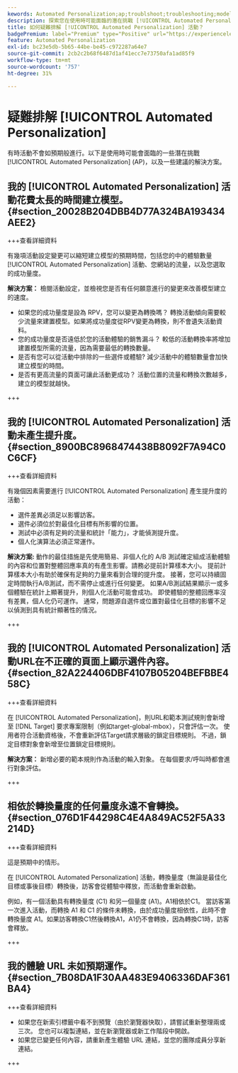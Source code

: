 ```yaml
---
kewords: Automated Personalization;ap;troublshoot;troubleshooting;model;lift
description: 探索您在使用時可能面臨的潛在挑戰 [!UICONTROL Automated Personalization] (AP) Adobe Target中的活動，以及建議的解決方案。
title: 如何疑難排解 [!UICONTROL Automated Personalization] 活動？
badgePremium: label="Premium" type="Positive" url="https://experienceleague.adobe.com/docs/target/using/introduction/intro.html?lang=en#premium newtab=true" tooltip="檢視Target Premium包含的內容。"
feature: Automated Personalization
exl-id: bc23e5db-5b65-44be-be45-c972287a64e7
source-git-commit: 2cb2c2b68f6487d1af41ecc7e73750afa1ad85f9
workflow-type: tm+mt
source-wordcount: '757'
ht-degree: 31%

---
```


# 疑難排解 [!UICONTROL Automated Personalization]

有時活動不會如預期般進行。以下是使用時可能會面臨的一些潛在挑戰 [!UICONTROL Automated Personalization] (AP)，以及一些建議的解決方案。

## 我的 [!UICONTROL Automated Personalization] 活動花費太長的時間建立模型。 {#section_20028B204DBB4D77A324BA193434AEE2}

+++查看詳細資料

有幾項活動設定變更可以縮短建立模型的預期時間，包括您的中的體驗數量 [!UICONTROL Automated Personalization] 活動、您網站的流量，以及您選取的成功量度。

**解決方案：** 檢閱活動設定，並檢視您是否有任何願意進行的變更來改善模型建立的速度。

* 如果您的成功量度是設為 RPV，您可以變更為轉換嗎？ 轉換活動傾向需要較少流量來建置模型。如果將成功量度從RPV變更為轉換，則不會遺失活動資料。
* 您的成功量度是否遠低於您的活動體驗的銷售漏斗？ 較低的活動轉換率將增加建置模型所需的流量，因為需要最低的轉換數量。
* 是否有您可以從活動中排除的一些選件或體驗? 減少活動中的體驗數量會加快建立模型的時間。
* 是否有更高流量的頁面可讓此活動更成功？ 活動位置的流量和轉換次數越多，建立的模型就越快。

+++

## 我的 [!UICONTROL Automated Personalization] 活動未產生提升度。 {#section_8900BC8968474438B8092F7A94C0C6CF}

+++查看詳細資料

有幾個因素需要進行 [!UICONTROL Automated Personalization] 產生提升度的活動：

* 選件差異必須足以影響訪客。
* 選件必須位於對最佳化目標有所影響的位置。
* 測試中必須有足夠的流量和統計「能力」，才能偵測提升度。
* 個人化演算法必須正常運作。

**解決方案:** 動作的最佳措施是先使用簡易、非個人化的 A/B 測試確定組成活動體驗的內容和位置對整體回應率真的有產生影響。請務必提前計算樣本大小。 提前計算樣本大小有助於確保有足夠的力量來看到合理的提升度。 接著，您可以持續固定時間執行A/B測試，而不需停止或進行任何變更。 如果A/B測試結果顯示一或多個體驗在統計上顯著提升，則個人化活動可能會成功。 即使體驗的整體回應率沒有差異，個人化仍可運作。 通常，問題源自選件或位置對最佳化目標的影響不足以偵測到具有統計顯著性的情況。

+++

## 我的 [!UICONTROL Automated Personalization] 活動URL在不正確的頁面上顯示選件內容。 {#section_82A224406DBF4107B05204BEFBBE458C}

+++查看詳細資料

在 [!UICONTROL Automated Personalization]，則URL和範本測試規則會新增至 [!DNL Target] 要求專案限制（例如target-global-mbox），只會評估一次。 使用者符合活動資格後，不會重新評估Target請求層級的鎖定目標規則。 不過，鎖定目標對象會新增至位置鎖定目標規則。

**解決方案：** 新增必要的範本規則作為活動的輸入對象。 在每個要求/呼叫時都會進行對象評估。

+++

## 相依於轉換量度的任何量度永遠不會轉換。 {#section_076D1F44298C4E4A849AC52F5A33214D}

+++查看詳細資料

這是預期中的情形。

在 [!UICONTROL Automated Personalization] 活動，轉換量度（無論是最佳化目標或事後目標）轉換後，訪客會從體驗中釋放，而活動會重新啟動。

例如，有一個活動具有轉換量度 (C1) 和另一個量度 (A1)。A1相依於C1。 當訪客第一次進入活動，而轉換 A1 和 C1 的條件未轉換，由於成功量度相依性，此時不會轉換量度 A1。如果訪客轉換C1然後轉換A1，A1仍不會轉換，因為轉換C1時，訪客會釋放。

+++

## 我的體驗 URL 未如預期運作。 {#section_7B08DA1F30AA483E9406336DAF361BA4}

+++查看詳細資料

* 如果您在新索引標籤中看不到預覽（由於瀏覽器快取），請嘗試重新整理兩或三次。 您也可以複製連結，並在新瀏覽器或新工作階段中開啟。
* 如果您已變更任何內容，請重新產生體驗 URL 連結，並您的團隊成員分享新連結。

+++
